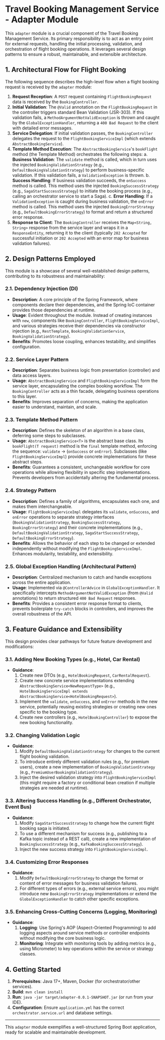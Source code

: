 # Travel Booking Management Service - Adapter Module

This `adapter` module is a crucial component of the Travel Booking Management Service. Its primary responsibility is to act as an entry point for external requests, handling the initial processing, validation, and orchestration of flight booking operations. It leverages several design patterns to ensure a robust, maintainable, and extensible architecture.

## 1. Architectural Flow for Flight Booking

The following sequence describes the high-level flow when a flight booking request is received by the `adapter` module:

1.  **Request Reception**: A `POST` request containing `FlightBookingRequest` data is received by the `BookingController`.
2.  **Initial Validation**: The `@Valid` annotation on the `FlightBookingRequest` in the controller triggers standard Bean Validation (JSR-303). If this validation fails, a `MethodArgumentNotValidException` is thrown and caught by the `GlobalExceptionHandler`, returning a `400 Bad Request` to the client with detailed error messages.
3.  **Service Delegation**: If initial validation passes, the `BookingController` delegates the request to the `FlightBookingServiceImpl` (which extends `AbstractBookingService`).
4.  **Template Method Execution**: The `AbstractBookingService`'s `bookFlight` method (the Template Method) orchestrates the following steps:
    a.  **Business Validation**: The `validate` method is called, which in turn uses the injected `BookingValidationStrategy` (e.g., `DefaultBookingValidationStrategy`) to perform business-specific validation. If this validation fails, a `ValidationException` is thrown.
    b.  **Success Handling**: If business validation succeeds, the `onSuccess` method is called. This method uses the injected `BookingSuccessStrategy` (e.g., `SagaStartSuccessStrategy`) to initiate the booking process (e.g., calling an orchestrator service to start a Saga).
    c.  **Error Handling**: If a `ValidationException` is caught during business validation, the `onError` method is called. This method uses the injected `BookingErrorStrategy` (e.g., `DefaultBookingErrorStrategy`) to format and return a structured error response.
5.  **Response to Client**: The `BookingController` receives the `Map<String, String>` response from the service layer and wraps it in a `ResponseEntity`, returning it to the client (typically `202 Accepted` for successful initiation or `202 Accepted` with an error map for business validation failures).

## 2. Design Patterns Employed

This module is a showcase of several well-established design patterns, contributing to its robustness and maintainability:

### 2.1. Dependency Injection (DI)
-   **Description**: A core principle of the Spring Framework, where components declare their dependencies, and the Spring IoC container provides those dependencies at runtime.
-   **Usage**: Evident throughout the module. Instead of creating instances with `new`, components like `BookingController`, `FlightBookingServiceImpl`, and various strategies receive their dependencies via constructor injection (e.g., `RestTemplate`, `BookingValidationService`, `BookingValidationStrategy`).
-   **Benefits**: Promotes loose coupling, enhances testability, and simplifies configuration.

### 2.2. Service Layer Pattern
-   **Description**: Separates business logic from presentation (controller) and data access layers.
-   **Usage**: `AbstractBookingService` and `FlightBookingServiceImpl` form the service layer, encapsulating the complex booking workflow. The `BookingController` acts as a thin facade, delegating business operations to this layer.
-   **Benefits**: Improves separation of concerns, making the application easier to understand, maintain, and scale.

### 2.3. Template Method Pattern
-   **Description**: Defines the skeleton of an algorithm in a base class, deferring some steps to subclasses.
-   **Usage**: `AbstractBookingService<T>` is the abstract base class. Its `bookFlight(T request)` method is the `final` template method, enforcing the sequence: `validate` -> (`onSuccess` or `onError`). Subclasses (like `FlightBookingServiceImpl`) provide concrete implementations for these abstract steps.
-   **Benefits**: Guarantees a consistent, unchangeable workflow for core operations while allowing flexibility in specific step implementations. Prevents developers from accidentally altering the fundamental process.

### 2.4. Strategy Pattern
-   **Description**: Defines a family of algorithms, encapsulates each one, and makes them interchangeable.
-   **Usage**: `FlightBookingServiceImpl` delegates its `validate`, `onSuccess`, and `onError` operations to separate strategy interfaces (`BookingValidationStrategy`, `BookingSuccessStrategy`, `BookingErrorStrategy`) and their concrete implementations (e.g., `DefaultBookingValidationStrategy`, `SagaStartSuccessStrategy`, `DefaultBookingErrorStrategy`).
-   **Benefits**: Allows the behavior of each step to be changed or extended independently without modifying the `FlightBookingServiceImpl`. Enhances modularity, testability, and extensibility.

### 2.5. Global Exception Handling (Architectural Pattern)
-   **Description**: Centralized mechanism to catch and handle exceptions across the entire application.
-   **Usage**: Implemented via `@ControllerAdvice` in `GlobalExceptionHandler`. It specifically intercepts `MethodArgumentNotValidException` (from `@Valid` annotations) to return structured `400 Bad Request` responses.
-   **Benefits**: Provides a consistent error response format to clients, prevents boilerplate `try-catch` blocks in controllers, and improves the overall robustness of the API.

## 3. Feature Guidance and Extensibility

This design provides clear pathways for future feature development and modifications:

### 3.1. Adding New Booking Types (e.g., Hotel, Car Rental)
-   **Guidance**:
    1.  Create new DTOs (e.g., `HotelBookingRequest`, `CarRentalRequest`).
    2.  Create new concrete service implementations extending `AbstractBookingService<NewRequestType>` (e.g., `HotelBookingServiceImpl extends AbstractBookingService<HotelBookingRequest>`).
    3.  Implement the `validate`, `onSuccess`, and `onError` methods in the new service, potentially reusing existing strategies or creating new ones specific to the booking type.
    4.  Create new controllers (e.g., `HotelBookingController`) to expose the new booking functionality.

### 3.2. Changing Validation Logic
-   **Guidance**:
    1.  Modify `DefaultBookingValidationStrategy` for changes to the current flight booking validation.
    2.  To introduce entirely different validation rules (e.g., for premium users), create a new implementation of `BookingValidationStrategy` (e.g., `PremiumUserBookingValidationStrategy`).
    3.  Inject the desired validation strategy into `FlightBookingServiceImpl` (this might require a factory or conditional bean creation if multiple strategies are needed at runtime).

### 3.3. Altering Success Handling (e.g., Different Orchestrator, Event Bus)
-   **Guidance**:
    1.  Modify `SagaStartSuccessStrategy` to change how the current flight booking saga is initiated.
    2.  To use a different mechanism for success (e.g., publishing to a Kafka topic instead of a REST call), create a new implementation of `BookingSuccessStrategy` (e.g., `KafkaBookingSuccessStrategy`).
    3.  Inject the new success strategy into `FlightBookingServiceImpl`.

### 3.4. Customizing Error Responses
-   **Guidance**:
    1.  Modify `DefaultBookingErrorStrategy` to change the format or content of error messages for business validation failures.
    2.  For different types of errors (e.g., external service errors), you might introduce new `BookingErrorStrategy` implementations or extend the `GlobalExceptionHandler` to catch other specific exceptions.

### 3.5. Enhancing Cross-Cutting Concerns (Logging, Monitoring)
-   **Guidance**:
    1.  **Logging**: Use Spring's AOP (Aspect-Oriented Programming) to add logging aspects around service methods or controller endpoints without modifying the core business logic.
    2.  **Monitoring**: Integrate with monitoring tools by adding metrics (e.g., using Micrometer) to key operations within the service or strategy classes.

## 4. Getting Started

1.  **Prerequisites**: Java 17+, Maven, Docker (for orchestrator/other services).
2.  **Build**: `mvn clean install`
3.  **Run**: `java -jar target/adapter-0.0.1-SNAPSHOT.jar` (or run from your IDE).
4.  **Configuration**: Ensure `application.yml` has the correct `orchestrator.service.url` and database settings.

---

This `adapter` module exemplifies a well-structured Spring Boot application, ready for scalable and maintainable development.